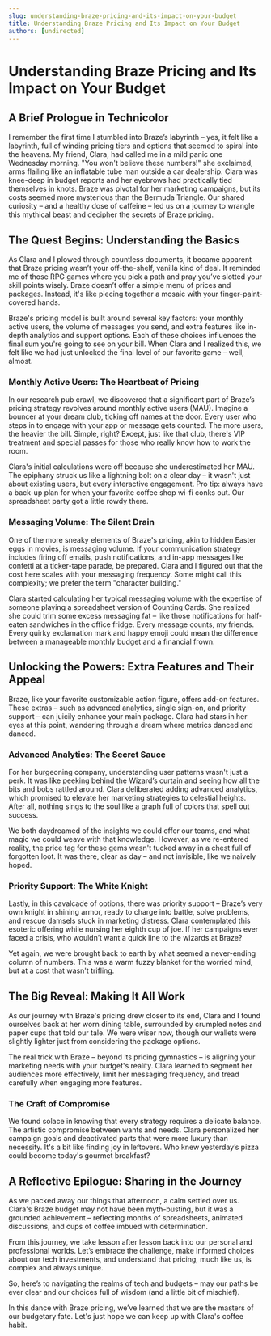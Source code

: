```yaml
---
slug: understanding-braze-pricing-and-its-impact-on-your-budget
title: Understanding Braze Pricing and Its Impact on Your Budget
authors: [undirected]
---
```



# Understanding Braze Pricing and Its Impact on Your Budget

## A Brief Prologue in Technicolor

I remember the first time I stumbled into Braze’s labyrinth – yes, it felt like a labyrinth, full of winding pricing tiers and options that seemed to spiral into the heavens. My friend, Clara, had called me in a mild panic one Wednesday morning. "You won't believe these numbers!" she exclaimed, arms flailing like an inflatable tube man outside a car dealership. Clara was knee-deep in budget reports and her eyebrows had practically tied themselves in knots. Braze was pivotal for her marketing campaigns, but its costs seemed more mysterious than the Bermuda Triangle. Our shared curiosity – and a healthy dose of caffeine – led us on a journey to wrangle this mythical beast and decipher the secrets of Braze pricing.

## The Quest Begins: Understanding the Basics

As Clara and I plowed through countless documents, it became apparent that Braze pricing wasn’t your off-the-shelf, vanilla kind of deal. It reminded me of those RPG games where you pick a path and pray you’ve slotted your skill points wisely. Braze doesn’t offer a simple menu of prices and packages. Instead, it's like piecing together a mosaic with your finger-paint-covered hands.

Braze's pricing model is built around several key factors: your monthly active users, the volume of messages you send, and extra features like in-depth analytics and support options. Each of these choices influences the final sum you're going to see on your bill. When Clara and I realized this, we felt like we had just unlocked the final level of our favorite game – well, almost.

### Monthly Active Users: The Heartbeat of Pricing

In our research pub crawl, we discovered that a significant part of Braze’s pricing strategy revolves around monthly active users (MAU). Imagine a bouncer at your dream club, ticking off names at the door. Every user who steps in to engage with your app or message gets counted. The more users, the heavier the bill. Simple, right? Except, just like that club, there's VIP treatment and special passes for those who really know how to work the room.

Clara's initial calculations were off because she underestimated her MAU. The epiphany struck us like a lightning bolt on a clear day – it wasn't just about existing users, but every interactive engagement. Pro tip: always have a back-up plan for when your favorite coffee shop wi-fi conks out. Our spreadsheet party got a little rowdy there.

### Messaging Volume: The Silent Drain

One of the more sneaky elements of Braze's pricing, akin to hidden Easter eggs in movies, is messaging volume. If your communication strategy includes firing off emails, push notifications, and in-app messages like confetti at a ticker-tape parade, be prepared. Clara and I figured out that the cost here scales with your messaging frequency. Some might call this complexity; we prefer the term "character building."

Clara started calculating her typical messaging volume with the expertise of someone playing a spreadsheet version of Counting Cards. She realized she could trim some excess messaging fat – like those notifications for half-eaten sandwiches in the office fridge. Every message counts, my friends. Every quirky exclamation mark and happy emoji could mean the difference between a manageable monthly budget and a financial frown.

## Unlocking the Powers: Extra Features and Their Appeal

Braze, like your favorite customizable action figure, offers add-on features. These extras – such as advanced analytics, single sign-on, and priority support – can juicily enhance your main package. Clara had stars in her eyes at this point, wandering through a dream where metrics danced and danced.

### Advanced Analytics: The Secret Sauce

For her burgeoning company, understanding user patterns wasn't just a perk. It was like peeking behind the Wizard’s curtain and seeing how all the bits and bobs rattled around. Clara deliberated adding advanced analytics, which promised to elevate her marketing strategies to celestial heights. After all, nothing sings to the soul like a graph full of colors that spell out success. 

We both daydreamed of the insights we could offer our teams, and what magic we could weave with that knowledge. However, as we re-entered reality, the price tag for these gems wasn't tucked away in a chest full of forgotten loot. It was there, clear as day – and not invisible, like we naively hoped.

### Priority Support: The White Knight

Lastly, in this cavalcade of options, there was priority support – Braze’s very own knight in shining armor, ready to charge into battle, solve problems, and rescue damsels stuck in marketing distress. Clara contemplated this esoteric offering while nursing her eighth cup of joe. If her campaigns ever faced a crisis, who wouldn’t want a quick line to the wizards at Braze?

Yet again, we were brought back to earth by what seemed a never-ending column of numbers. This was a warm fuzzy blanket for the worried mind, but at a cost that wasn't trifling.

## The Big Reveal: Making It All Work

As our journey with Braze's pricing drew closer to its end, Clara and I found ourselves back at her worn dining table, surrounded by crumpled notes and paper cups that told our tale. We were wiser now, though our wallets were slightly lighter just from considering the package options.

The real trick with Braze – beyond its pricing gymnastics – is aligning your marketing needs with your budget's reality. Clara learned to segment her audiences more effectively, limit her messaging frequency, and tread carefully when engaging more features.

### The Craft of Compromise

We found solace in knowing that every strategy requires a delicate balance. The artistic compromise between wants and needs. Clara personalized her campaign goals and deactivated parts that were more luxury than necessity. It's a bit like finding joy in leftovers. Who knew yesterday’s pizza could become today's gourmet breakfast? 

## A Reflective Epilogue: Sharing in the Journey

As we packed away our things that afternoon, a calm settled over us. Clara's Braze budget may not have been myth-busting, but it was a grounded achievement – reflecting months of spreadsheets, animated discussions, and cups of coffee imbued with determination.

From this journey, we take lesson after lesson back into our personal and professional worlds. Let’s embrace the challenge, make informed choices about our tech investments, and understand that pricing, much like us, is complex and always unique. 

So, here’s to navigating the realms of tech and budgets – may our paths be ever clear and our choices full of wisdom (and a little bit of mischief).

In this dance with Braze pricing, we’ve learned that we are the masters of our budgetary fate. Let's just hope we can keep up with Clara's coffee habit.